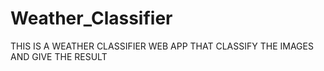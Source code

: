 # Weather_Classifier
THIS IS A WEATHER CLASSIFIER WEB APP THAT CLASSIFY THE IMAGES AND GIVE THE RESULT
